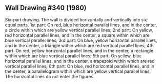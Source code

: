 ## Wall Drawing #340 (1980)

Six-part drawing. The wall is divided horizontally and vertically into six equal parts. 1st part: On red, blue horizontal parallel lines, and in the center, a circle within which are yellow vertical parallel lines; 2nd part: On yellow, red horizontal parallel lines, and in the center, a square within which are blue vertical parallel lines; 3rd part: On blue, yellow horizontal parallel lines, and in the center, a triangle within which are red vertical parallel lines; 4th part: On red, yellow horizontal parallel lines, and in the center, a rectangle within which are blue vertical parallel lines; 5th part: On yellow, blue horizontal parallel lines, and in the center, a trapezoid within which are red vertical parallel lines; 6th part: On blue, red horizontal parallel lines, and in the center, a parallelogram within which are yellow vertical parallel lines. The horizontal lines do not enter the figures.